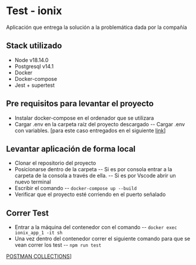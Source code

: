# Test - ionix
Aplicación que entrega la solución a la problemática dada por la compañía

## Stack utilizado
 - Node v18.14.0
 - Postgresql v14.1
 - Docker
 - Docker-compose
 - Jest + supertest

## Pre requisitos para levantar el proyecto
 - Instalar docker-compose en el ordenador que se utilizara
 - Cargar .env en la carpeta raíz del proyecto descargado
 -- Cargar .env con variables. [para este caso entregados en el siguiente [link](https://docs.google.com/document/d/1YMjCWFwbf8o7PTB7nbZgFqg1QsQOE07aPu90oph0294/edit?usp=sharing)]

## Levantar aplicación de forma local
 - Clonar el repositorio del proyecto
 - Posicionarse dentro de la carpeta
 -- Si es por consola entrar a la carpeta de la consola a través de ella.
 -- Si es por Vscode abrir un nuevo terminal
 - Escribir el comando 
 -- `docker-compose up --build`
 - Verificar que el proyecto esté corriendo en el puerto señalado

## Correr Test
- Entrar a la máquina del contenedor con el comando
     -- `docker exec ionix_app_1 -it sh`
- Una vez dentro del contenedor correr el siguiente comando para que se vean correr los test
-- `npm run test`

[POSTMAN COLLECTIONS](https://drive.google.com/file/d/15KxNjpcH9siM7R-rD16TYEMTd627fJ9d/view?usp=sharing)]
